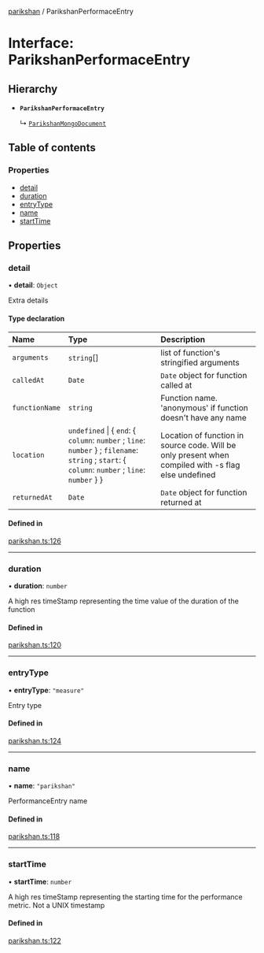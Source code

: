 [parikshan](../README.md) / ParikshanPerformaceEntry

# Interface: ParikshanPerformaceEntry

## Hierarchy

- **`ParikshanPerformaceEntry`**

  ↳ [`ParikshanMongoDocument`](ParikshanMongoDocument.md)

## Table of contents

### Properties

- [detail](ParikshanPerformaceEntry.md#detail)
- [duration](ParikshanPerformaceEntry.md#duration)
- [entryType](ParikshanPerformaceEntry.md#entrytype)
- [name](ParikshanPerformaceEntry.md#name)
- [startTime](ParikshanPerformaceEntry.md#starttime)

## Properties

### detail

• **detail**: `Object`

Extra details

#### Type declaration

| Name | Type | Description |
| :------ | :------ | :------ |
| `arguments` | `string`[] | list of function's stringified arguments |
| `calledAt` | `Date` | `Date` object for function called at |
| `functionName` | `string` | Function name. 'anonymous' if function doesn't have any name |
| `location` | `undefined` \| { `end`: { `column`: `number` ; `line`: `number`  } ; `filename`: `string` ; `start`: { `column`: `number` ; `line`: `number`  }  } | Location of function in source code. Will be only present when compiled with -s flag else undefined |
| `returnedAt` | `Date` | `Date` object for function returned at |

#### Defined in

[parikshan.ts:126](https://github.com/gajananpp/parikshan/blob/b7537f7/src/parikshan.ts#L126)

___

### duration

• **duration**: `number`

A high res timeStamp representing the time value of the duration of the function

#### Defined in

[parikshan.ts:120](https://github.com/gajananpp/parikshan/blob/b7537f7/src/parikshan.ts#L120)

___

### entryType

• **entryType**: ``"measure"``

Entry type

#### Defined in

[parikshan.ts:124](https://github.com/gajananpp/parikshan/blob/b7537f7/src/parikshan.ts#L124)

___

### name

• **name**: ``"parikshan"``

PerformanceEntry name

#### Defined in

[parikshan.ts:118](https://github.com/gajananpp/parikshan/blob/b7537f7/src/parikshan.ts#L118)

___

### startTime

• **startTime**: `number`

A high res timeStamp representing the starting time for the performance metric. Not a UNIX timestamp

#### Defined in

[parikshan.ts:122](https://github.com/gajananpp/parikshan/blob/b7537f7/src/parikshan.ts#L122)

